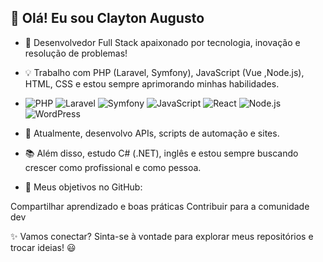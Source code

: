## 👋 Olá! Eu sou Clayton Augusto

- 🚀 Desenvolvedor Full Stack apaixonado por tecnologia, inovação e resolução de problemas!

- 💡 Trabalho com PHP (Laravel, Symfony), JavaScript (Vue ,Node.js), HTML, CSS e estou sempre aprimorando minhas habilidades.
- ![PHP](https://img.shields.io/badge/PHP-777BB4?style=for-the-badge&logo=php&logoColor=white)
![Laravel](https://img.shields.io/badge/Laravel-FF2D20?style=for-the-badge&logo=laravel&logoColor=white)
![Symfony](https://img.shields.io/badge/Symfony-000000?style=for-the-badge&logo=symfony&logoColor=white)
![JavaScript](https://img.shields.io/badge/JavaScript-F7DF1E?style=for-the-badge&logo=javascript&logoColor=black)
![React](https://img.shields.io/badge/React-61DAFB?style=for-the-badge&logo=react&logoColor=black)
![Node.js](https://img.shields.io/badge/Node.js-339933?style=for-the-badge&logo=node.js&logoColor=white)
![WordPress](https://img.shields.io/badge/WordPress-21759B?style=for-the-badge&logo=wordpress&logoColor=white)

- 🎯 Atualmente, desenvolvo APIs, scripts de automação e sites.

- 📚 Além disso, estudo C# (.NET), inglês e estou sempre buscando crescer como profissional e como pessoa.
  
- 🔗 Meus objetivos no GitHub:

 Compartilhar aprendizado e boas práticas
 Contribuir para a comunidade dev

✨ Vamos conectar? Sinta-se à vontade para explorar meus repositórios e trocar ideias! 😃
